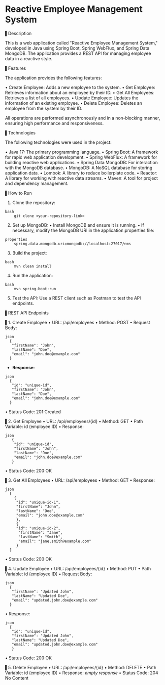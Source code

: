 # Reactive Employee Management System

▌Description

This is a web application called "Reactive Employee Management System," developed in Java using Spring Boot, Spring WebFlux, and Spring Data MongoDB. The application provides a REST API for managing employee data in a reactive style.

▌Features

The application provides the following features:

•  Create Employee: Adds a new employee to the system.
•  Get Employee: Retrieves information about an employee by their ID.
•  Get All Employees: Retrieves a list of all employees.
•  Update Employee: Updates the information of an existing employee.
•  Delete Employee: Deletes an employee from the system by their ID.

All operations are performed asynchronously and in a non-blocking manner, ensuring high performance and responsiveness.

▌Technologies

The following technologies were used in the project:

•  Java 17: The primary programming language.
•  Spring Boot: A framework for rapid web application development.
•  Spring WebFlux: A framework for building reactive web applications.
•  Spring Data MongoDB: For interaction with the MongoDB database.
•  MongoDB: A NoSQL database for storing application data.
•  Lombok: A library to reduce boilerplate code.
•  Reactor: A library for working with reactive data streams.
•  Maven: A tool for project and dependency management.

▌How to Run

1. Clone the repository:
  
```
bash
    git clone <your-repository-link>
```

2. Set up MongoDB:
  •  Install MongoDB and ensure it is running.
  •  If necessary, modify the MongoDB URI in the application.properties file:
```
properties
    spring.data.mongodb.uri=mongodb://localhost:27017/ems
```
3. Build the project:
```
bash
    mvn clean install
```
4. Run the application:
```
bash
    mvn spring-boot:run
```
5. Test the API: Use a REST client such as Postman to test the API endpoints.

▌REST API Endpoints

▌1. Create Employee
•  URL: /api/employees
•  Method: POST
•  Request Body:
```
json
  {
   "firstName": "John",
   "lastName": "Doe",
   "email": "john.doe@example.com"
  }
```
*   **Response:**
```
json
  {
   "id": "unique-id",
   "firstName": "John",
   "lastName": "Doe",
   "email": "john.doe@example.com"
  }
```
•  Status Code: 201 Created

▌2. Get Employee
•  URL: /api/employees/{id}
•  Method: GET
•  Path Variable: id (employee ID)
•  Response:
```
json
   {
    "id": "unique-id",
    "firstName": "John",
    "lastName": "Doe",
    "email": "john.doe@example.com"
   }
```
•  Status Code: 200 OK

▌3. Get All Employees
•  URL: /api/employees
•  Method: GET
• Response:
```
json
  [
    {
     "id": "unique-id-1",
     "firstName": "John",
     "lastName": "Doe",
     "email": "john.doe@example.com"
     },
     {
     "id": "unique-id-2",
      "firstName": "Jane",
      "lastName": "Smith",
      "email": "jane.smith@example.com"
     }
  ]
```
•  Status Code: 200 OK

▌4. Update Employee
•  URL: /api/employees/{id}
•  Method: PUT
•  Path Variable: id (employee ID)
• Request Body:
```
json
  {
   "firstName": "Updated John",
   "lastName": "Updated Doe",
   "email": "updated.john.doe@example.com"
  }
```
•  Response:
```
json
  {
   "id": "unique-id",
   "firstName": "Updated John",
   "lastName": "Updated Doe",
   "email": "updated.john.doe@example.com"
   }
```
•  Status Code: 200 OK

▌5. Delete Employee
•  URL: /api/employees/{id}
•  Method: DELETE
•  Path Variable: id (employee ID)
•  Response: _empty response_
•  Status Code: 204 No Content
